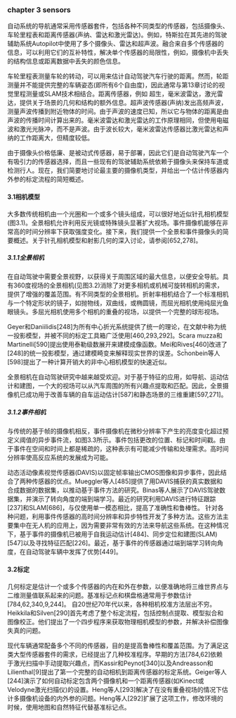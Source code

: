 ### chapter 3 sensors

自动系统的导航通常采用传感器套件，包括各种不同类型的传感器，包括摄像头、车轮里程表和距离传感器(声纳、雷达和激光雷达)。例如，特斯拉在其先进的驾驶辅助系统Autopilot中使用了多个摄像头、雷达和超声波。融合来自多个传感器的信息，可以利用它们的互补特性，解决单个传感器的局限性，例如，摄像机中丢失的结构信息或距离数据中丢失的颜色信息。


车轮里程表测量车轮的转动，可以用来估计自动驾驶汽车行驶的距离。然而，轮距测量并不能提供完整的车辆姿态(即所有6个自由度)，因此通常与第13章讨论的视觉里程测量或SLAM技术相结合。距离传感器，例如 超生，毫米波雷达，激光雷达，提供关于场景的几何和结构的额外信息。超声波传感器(声纳)发出高频声波，测量声波传播到附近物体的时间。由于声波的速度已知，所以它与物体的距离是由声波的传播时间计算出来的。毫米波雷达和激光雷达的工作原理相同，但使用电磁波和激光光脉冲，而不是声波。由于波长较大，毫米波雷达传感器比激光雷达和声纳的工作距离大，但精度较低。

由于摄像头价格低廉、是被动式传感器，易于部署，因此它们是自动驾驶汽车一个有吸引力的传感器选择，而且一些现有的驾驶辅助系统依赖于摄像头来保持车道或检测行人。现在，我们简要地讨论最主要的摄像机类型，并给出一个估计传感器内外参的标定流程的简短概述。

#### 3.1相机模型

大多数传统相机由一个光圈和一个或多个镜头组成，可以很好地近似针孔相机模型(图3.1)。全景相机允许利用反光镜或特殊镜头显著扩大视场。事件摄像机能够在非常高的时间分辨率下获取强度变化。接下来，我们提供一个全景和事件摄像头的简要概述。关于针孔相机模型和射影几何的深入讨论，请参阅[652,278]。


##### 3.1.1全景相机

在自动驾驶中需要全景视野，以获得关于周围区域的最大信息，以便安全导航。具有360度视场的全景相机(见图3.2)消除了对更多相机或机械可旋转相机的需求，提供了增强的覆盖范围。有不同类型的全景相机。折射率相机结合了一个标准相机与一个特定形状的镜子，如抛物线，双曲线，或椭圆镜，而屈光相机使用纯屈光鱼眼镜头。多屈光相机使用多个相机的重叠的视场，以提供一个完整的球形视场。

Geyer和Daniilidis[248]为所有中心折光系统提供了统一的理论，在文献中称为统一投影模型，并被不同的标定工具箱广泛使用[460,293,292]。Scara muzza和Martinelli[590]提出使用泰勒级数展开来建模成像函数。Mei和Rives[460]改进了[248]的统一投影模型，通过建模畸变来解释现实世界的误差。Scḧonbein等人[598]提出了一种计算开销大的非中心相机模型的快速近似。

全景相机在自动驾驶研究中越来越受欢迎。对于基于特征的应用，如导航、运动估计和建图，一个大的视场可以从汽车周围的所有兴趣点提取和匹配。因此，全景摄像机已成功用于改善车辆的自车运动估计[587]和静态场景的三维重建[597,271]。


##### 3.1.2事件相机

与传统的基于帧的摄像机相反，事件摄像机在微秒分辨率下产生的亮度变化超过预定义阈值的异步事件流，如图3.3所示。事件包括更改的位置、标记和时间戳。由于事件在空间和时间上都是稀疏的，这种表示有可能减少传输和处理需求。高时间分辨率使高反应系统的发展成为可能。

动态活动像素视觉传感器(DAVIS)以固定帧率输出CMOS图像和异步事件，因此结合了两种传感器的优点。Mueggler等人[485]提供了用DAVIS捕获的真实数据和合成数据的数据集，以推动基于事件方法的研究。Binas等人展示了DAVIS驾驶数据集，并演示了转向角度的端到端学习。最近的研究利用DAVIS进行特征跟踪[237]和SLAM[686]，与仅使用单一模态相比，提高了准确性和鲁棒性。
针对各种问题，利用事件传感器的高时间分辨率和异步特性开发了多种方法。这些方法主要集中在无人机的应用上，因为需要非常有效的方法来导航这些系统。在这种情况下，基于事件的摄像机已被用于自我运动估计[484]、同步定位和建图(SLAM)[547]以及寻找特征匹配[226]。最近，基于事件的传感器通过端到端学习转向角度，在自动驾驶车辆中发挥了优势[449]。

#### 3.2标定

几何标定是估计一个或多个传感器的内在和外在参数，以便准确地将三维世界点与二维测量值联系起来的问题。基准标记点和棋盘格通常用于参数估计[784,62,340,9,244]。
自20世纪70年代以来，各种相机校准方法层出不穷。Heikkila和Silven[290]首先考虑了整个标定流程，包括控制点提取、模型拟合和图像校正。他们提出了一个四步程序来获取物理相机模型的参数，并解决补偿图像失真的问题。

现代车辆通常配备多个不同的传感器，目的是提高鲁棒性和覆盖范围。为了满足这类大型传感器套件的需求，已经提出了几种校准程序。早期的方法[784,62]依赖于激光扫描中手动提取兴趣点，而Kassir和Peynot[340]以及Andreasson和Lilienthal[9]提出了第一个完整的自动相机到距离传感器的标定系统。Geiger等人[244]演示了如何自动标定包含两个摄像机和一个距离传感器(如Kinect或Velodyne激光扫描仪)的设置。Heng等人[293]解决了在没有重叠视场的情况下估计多摄像机设备的内外参的问题。Heng等人[292]扩展了这项工作，修改环境的时候，使用地图和自然特征代替基准标记点。
